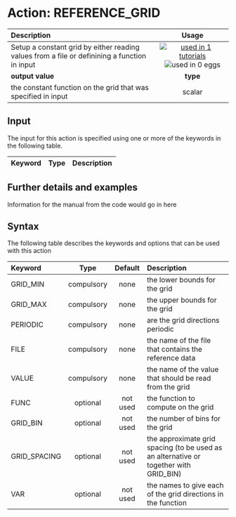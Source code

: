 # Action: REFERENCE_GRID

| Description    | Usage |
|:--------|:--------:|
| Setup a constant grid by either reading values from a file or definining a function in input | [![used in 1 tutorials](https://img.shields.io/badge/tutorials-1-green.svg)](https://www.plumed-tutorials.org/browse.html?search=REFERENCE_GRID)![used in 0 eggs](https://img.shields.io/badge/nest-0-red.svg)|
 | **output value** | **type** |
| the constant function on the grid that was specified in input | scalar |

## Input

The input for this action is specified using one or more of the keywords in the following table.

| Keyword |  Type | Description |
|:--------|:------:|:-----------|


## Further details and examples 
Information for the manual from the code would go in here 
## Syntax 
The following table describes the keywords and options that can be used with this action 

| Keyword | Type | Default | Description |
|:-------|:----:|:-------:|:-----------|
| GRID_MIN | compulsory | none |  the lower bounds for the grid |
| GRID_MAX | compulsory | none |  the upper bounds for the grid |
| PERIODIC | compulsory | none | are the grid directions periodic |
| FILE | compulsory | none | the name of the file that contains the reference data |
| VALUE | compulsory | none | the name of the value that should be read from the grid |
| FUNC | optional | not used | the function to compute on the grid |
| GRID_BIN | optional | not used | the number of bins for the grid |
| GRID_SPACING | optional | not used | the approximate grid spacing (to be used as an alternative or together with GRID_BIN) |
| VAR | optional | not used | the names to give each of the grid directions in the function |
